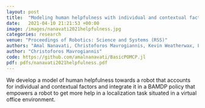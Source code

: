 ```yaml
---
layout: post
title:  "Modeling human helpfulness with individual and contextual factors for robot planning"
date:   2021-04-10 21:21:53 +00:00
image: /images/nanavati2021helpfulness.jpg
categories: research
venue: "Proceedings of Robotics: Science and Systems (RSS)"
authors: "Amal Nanavati, Christoforos Mavrogiannis, Kevin Weatherwax, Leila Takayama, Maya Cakmak, Siddhartha Srinivasa"
author: "Christoforos Mavrogiannis"
code: https://github.com/amalnanavati/BasicPOMCP.jl
pdf: pdfs/nanavati2021helpfulness.pdf
---
```

We develop a model of human helpfulness towards a robot that accounts for individual and contextual factors and integrate it in a BAMDP policy that empowers a robot to get more help in a localization task situated in a virtual office environment.